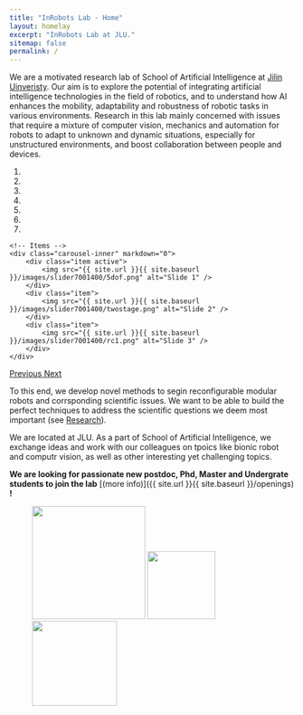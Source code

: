 ```yaml
---
title: "InRobots Lab - Home"
layout: homelay
excerpt: "InRobots Lab at JLU."
sitemap: false
permalink: /
---
```


We are a motivated research lab of School of Artificial Intelligence at [Jilin Uinveristy](http://global.jlu.edu.cn/). Our aim is to explore the potential of integrating artificial intelligence technologies in the field of robotics, and to understand how AI enhances the mobility, adaptability and robustness of robotic tasks in various environments. Research in this lab mainly concerned with issues that require a mixture of computer vision, mechanics and automation for robots to adapt to unknown and dynamic situations, especially for unstructured environments, and boost collaboration between people and devices.


<div markdown="0" id="carousel" class="carousel slide" data-ride="carousel" data-interval="4000" data-pause="hover" >
    <!-- Menu -->
    <ol class="carousel-indicators">
        <li data-target="#carousel" data-slide-to="0" class="active"></li>
        <li data-target="#carousel" data-slide-to="1"></li>
        <li data-target="#carousel" data-slide-to="2"></li>
        <li data-target="#carousel" data-slide-to="3"></li>
        <li data-target="#carousel" data-slide-to="4"></li>
        <li data-target="#carousel" data-slide-to="5"></li>
        <li data-target="#carousel" data-slide-to="6"></li>
    </ol>

    <!-- Items -->
    <div class="carousel-inner" markdown="0">
        <div class="item active">
            <img src="{{ site.url }}{{ site.baseurl }}/images/slider7001400/5dof.png" alt="Slide 1" />
        </div>
        <div class="item">
            <img src="{{ site.url }}{{ site.baseurl }}/images/slider7001400/twostage.png" alt="Slide 2" />
        </div>
        <div class="item">
            <img src="{{ site.url }}{{ site.baseurl }}/images/slider7001400/rc1.png" alt="Slide 3" />
        </div>
    </div>
  <a class="left carousel-control" href="#carousel" role="button" data-slide="prev">
    <span class="glyphicon glyphicon-chevron-left" aria-hidden="true"></span>
    <span class="sr-only">Previous</span>
  </a>
  <a class="right carousel-control" href="#carousel" role="button" data-slide="next">
    <span class="glyphicon glyphicon-chevron-right" aria-hidden="true"></span>
    <span class="sr-only">Next</span>
  </a>
</div>




To this end, we develop novel methods to segin reconfigurable modular robots and corrsponding scientific issues. We want to be able to build the perfect techniques to address the scientific questions we deem most important (see [Research](research)).

We are located at JLU. As a part of School of Artificial Intelligence, we exchange ideas and work with our colleagues on tpoics like bionic robot and computr vision, as well as other interesting yet challenging topics.

 **We are looking for passionate new postdoc, Phd, Master and Undergrate students to join the lab** [(more info)]({{ site.url }}{{ site.baseurl }}/openings) **!**

<figure class="third">
  <img src="{{ site.url }}{{ site.baseurl }}/images/logopic/jlulogo.png" style="width: 200px">
  <img src="{{ site.url }}{{ site.baseurl }}/images/logopic/ailogo.png" style="width: 120px">
  <img src="{{ site.url }}{{ site.baseurl }}/images/logopic/irllogos1.jpg" style="width: 150px">
</figure>
